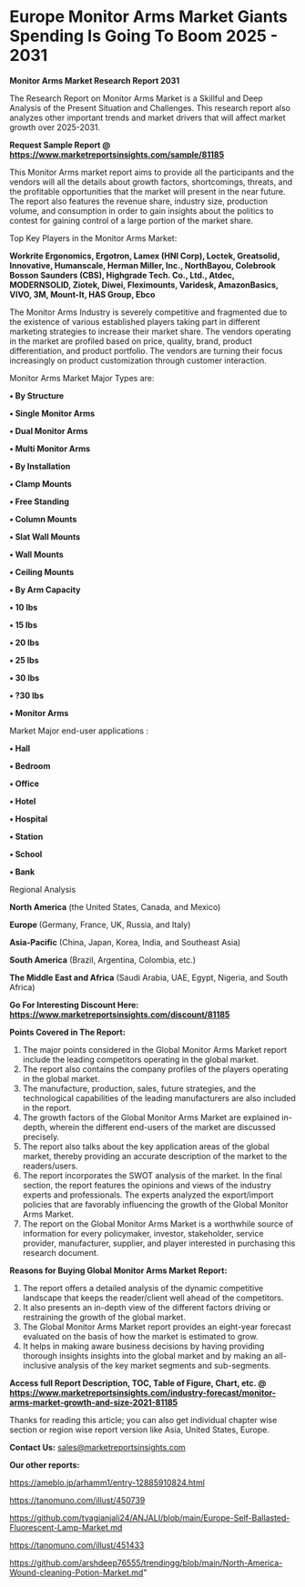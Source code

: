 # Europe Monitor Arms Market Giants Spending Is Going To Boom 2025 - 2031

<strong>Monitor Arms Market Research Report 2031</strong>

The Research Report on Monitor Arms Market is a Skillful and Deep Analysis of the Present Situation and Challenges. This research report also analyzes other important trends and market drivers that will affect market growth over 2025-2031.

<strong>Request Sample Report @ <a href=https://www.marketreportsinsights.com/sample/81185>https://www.marketreportsinsights.com/sample/81185</a></strong>

This Monitor Arms market report aims to provide all the participants and the vendors will all the details about growth factors, shortcomings, threats, and the profitable opportunities that the market will present in the near future. The report also features the revenue share, industry size, production volume, and consumption in order to gain insights about the politics to contest for gaining control of a large portion of the market share.

Top Key Players in the Monitor Arms Market:

<strong>Workrite Ergonomics, Ergotron, Lamex (HNI Corp), Loctek, Greatsolid, Innovative, Humanscale, Herman Miller, Inc., NorthBayou, Colebrook Bosson Saunders (CBS), Highgrade Tech. Co., Ltd., Atdec, MODERNSOLID, Ziotek, Diwei, Fleximounts, Varidesk, AmazonBasics, VIVO, 3M, Mount-It, HAS Group, Ebco</strong>

The Monitor Arms Industry is severely competitive and fragmented due to the existence of various established players taking part in different marketing strategies to increase their market share. The vendors operating in the market are profiled based on price, quality, brand, product differentiation, and product portfolio. The vendors are turning their focus increasingly on product customization through customer interaction.

Monitor Arms Market Major Types are:

<strong>• By Structure

• Single Monitor Arms

• Dual Monitor Arms

• Multi Monitor Arms

• By Installation

• Clamp Mounts

• Free Standing

• Column Mounts

• Slat Wall Mounts

• Wall Mounts

• Ceiling Mounts

• By Arm Capacity

• 10 lbs

• 15 lbs

• 20 lbs

• 25 lbs

• 30 lbs

• ?30 lbs

• Monitor Arms</strong>

Market Major end-user applications :

<strong>• Hall

• Bedroom

• Office

• Hotel

• Hospital

• Station

• School

• Bank</strong>

Regional Analysis

</u><strong><b>North America</b></strong> (the United States, Canada, and Mexico)

<strong><b>Europe </b></strong>(Germany, France, UK, Russia, and Italy)

<strong><b>Asia-Pacific</b></strong> (China, Japan, Korea, India, and Southeast Asia)

<strong><b>South America</b></strong> (Brazil, Argentina, Colombia, etc.)

<strong><b>The Middle East and Africa</b></strong> (Saudi Arabia, UAE, Egypt, Nigeria, and South Africa)

<strong>Go For Interesting Discount Here: <a href=https://www.marketreportsinsights.com/discount/81185>https://www.marketreportsinsights.com/discount/81185</a></strong>

<strong>Points Covered in The Report:</strong>
<ol>
  <li>The major points considered in the Global Monitor Arms Market report include the leading competitors operating in the global market.</li>
  <li>The report also contains the company profiles of the players operating in the global market.</li>
  <li>The manufacture, production, sales, future strategies, and the technological capabilities of the leading manufacturers are also included in the report.</li>
  <li>The growth factors of the Global Monitor Arms Market are explained in-depth, wherein the different end-users of the market are discussed precisely.</li>
  <li>The report also talks about the key application areas of the global market, thereby providing an accurate description of the market to the readers/users.</li>
  <li>The report incorporates the SWOT analysis of the market. In the final section, the report features the opinions and views of the industry experts and professionals. The experts analyzed the export/import policies that are favorably influencing the growth of the Global Monitor Arms Market.</li>
  <li>The report on the Global Monitor Arms Market is a worthwhile source of information for every policymaker, investor, stakeholder, service provider, manufacturer, supplier, and player interested in purchasing this research document.</li>
</ol>
<strong>Reasons for Buying Global Monitor Arms Market Report:</strong>

<ol>
  <li>The report offers a detailed analysis of the dynamic competitive landscape that keeps the reader/client well ahead of the competitors.</li>
  <li>It also presents an in-depth view of the different factors driving or restraining the growth of the global market.</li>
  <li>The Global Monitor Arms Market report provides an eight-year forecast evaluated on the basis of how the market is estimated to grow.</li>
  <li>It helps in making aware business decisions by having providing thorough insights insights into the global market and by making an all-inclusive analysis of the key market segments and sub-segments.</li>
</ol>
<strong>Access full Report Description, TOC, Table of Figure, Chart, etc. @ <a href=https://www.marketreportsinsights.com/industry-forecast/monitor-arms-market-growth-and-size-2021-81185>https://www.marketreportsinsights.com/industry-forecast/monitor-arms-market-growth-and-size-2021-81185</a></strong>


Thanks for reading this article; you can also get individual chapter wise section or region wise report version like Asia, United States, Europe.

<strong>Contact Us:</strong>
sales@marketreportsinsights.com

<strong>Our other reports:</strong>

<a href=https://ameblo.jp/arhamm1/entry-12885910824.html>https://ameblo.jp/arhamm1/entry-12885910824.html</a>

<a href=https://tanomuno.com/illust/450739>https://tanomuno.com/illust/450739</a>

<a href=https://github.com/tyagianjali24/ANJALI/blob/main/Europe-Self-Ballasted-Fluorescent-Lamp-Market.md>https://github.com/tyagianjali24/ANJALI/blob/main/Europe-Self-Ballasted-Fluorescent-Lamp-Market.md</a>

<a href=https://tanomuno.com/illust/451433>https://tanomuno.com/illust/451433</a>

<a href=https://github.com/arshdeep76555/trendingg/blob/main/North-America-Wound-cleaning-Potion-Market.md>https://github.com/arshdeep76555/trendingg/blob/main/North-America-Wound-cleaning-Potion-Market.md</a>"
